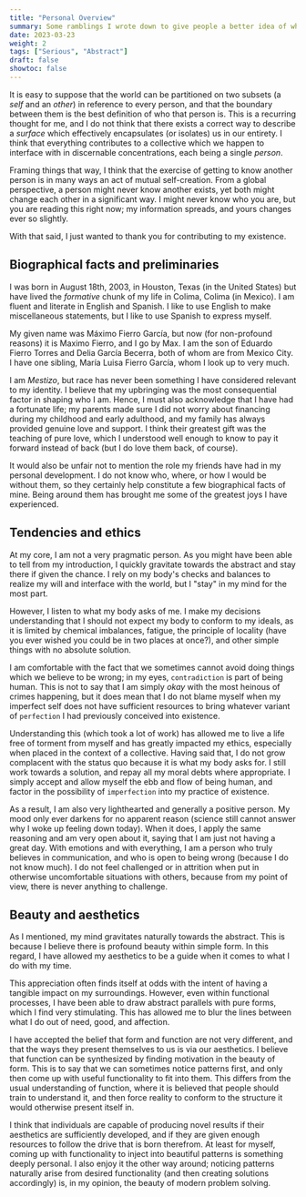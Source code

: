 ```yaml
---
title: "Personal Overview"
summary: Some ramblings I wrote down to give people a better idea of who I am.
date: 2023-03-23
weight: 2
tags: ["Serious", "Abstract"]
draft: false
showtoc: false
---
```


It is easy to suppose that the world can be partitioned on two subsets (a _self_ and an _other_) in reference to every person, and that the boundary between them is the best definition of who that person is. This is a recurring thought for me, and I do not think that there exists a correct way to describe a _surface_ which effectively encapsulates (or isolates) us in our entirety. I think that everything contributes to a collective which we happen to interface with in discernable concentrations, each being a single _person_.

Framing things that way, I think that the exercise of getting to know another person is in many ways an act of mutual self-creation. From a global perspective, a person might never know another exists, yet both might change each other in a significant way. I might never know who you are, but you are reading this right now; my information spreads, and yours changes ever so slightly.

With that said, I just wanted to thank you for contributing to my existence.

## Biographical facts and preliminaries

I was born in August 18th, 2003, in Houston, Texas (in the United States) but have lived the _formative_ chunk of my life in Colima, Colima (in Mexico). I am fluent and literate in English and Spanish. I like to use English to make miscellaneous statements, but I like to use Spanish to express myself.

My given name was Máximo Fierro García, but now (for non-profound reasons) it is Maximo Fierro, and I go by Max. I am the son of Eduardo Fierro Torres and Delia García Becerra, both of whom are from Mexico City. I have one sibling, María Luisa Fierro García, whom I look up to very much.

I am _Mestizo_, but race has never been something I have considered relevant to my identity. I believe that my upbringing was the most consequential factor in shaping who I am. Hence, I must also acknowledge that I have had a fortunate life; my parents made sure I did not worry about financing during my childhood and early adulthood, and my family has always provided genuine love and support. I think their greatest gift was the teaching of pure love, which I understood well enough to know to pay it forward instead of back (but I do love them back, of course).

It would also be unfair not to mention the role my friends have had in my personal development. I do not know who, where, or how I would be without them, so they certainly help constitute a few biographical facts of mine. Being around them has brought me some of the greatest joys I have experienced.

## Tendencies and ethics

At my core, I am not a very pragmatic person. As you might have been able to tell from my introduction, I quickly gravitate towards the abstract and stay there if given the chance. I rely on my body's checks and balances to realize my will and interface with the world, but I "stay" in my mind for the most part.

However, I listen to what my body asks of me. I make my decisions understanding that I should not expect my body to conform to my ideals, as it is limited by chemical imbalances, fatigue, the principle of locality (have you ever wished you could be in two places at once?), and other simple things with no absolute solution. 

I am comfortable with the fact that we sometimes cannot avoid doing things which we believe to be wrong; in my eyes, `contradiction` is part of being human. This is not to say that I am simply _okay_ with the most heinous of crimes happening, but it does mean that I do not blame myself when my imperfect self does not have sufficient resources to bring whatever variant of `perfection` I had previously conceived into existence.

Understanding this (which took a lot of work) has allowed me to live a life free of torment from myself and has greatly impacted my ethics, especially when placed in the context of a collective. Having said that, I do not grow complacent with the status quo because it is what my body asks for. I still work towards a solution, and repay all my moral debts where appropriate. I simply accept and allow myself the ebb and flow of being human, and factor in the possibility of `imperfection` into my practice of existence.

As a result, I am also very lighthearted and generally a positive person. My mood only ever darkens for no apparent reason (science still cannot answer why I woke up feeling down today). When it does, I apply the same reasoning and am very open about it, saying that I am just not having a great day. With emotions and with everything, I am a person who truly believes in communication, and who is open to being wrong (because I do not know much). I do not feel challenged or in attrition when put in otherwise uncomfortable situations with others, because from my point of view, there is never anything to challenge.

## Beauty and aesthetics

As I mentioned, my mind gravitates naturally towards the abstract. This is because I believe there is profound beauty within simple form. In this regard, I have allowed my aesthetics to be a guide when it comes to what I do with my time.

This appreciation often finds itself at odds with the intent of having a tangible impact on my surroundings. However, even within functional processes, I have been able to draw abstract parallels with pure forms, which I find very stimulating. This has allowed me to blur the lines between what I do out of need, good, and affection.

I have accepted the belief that form and function are not very different, and that the ways they present themselves to us is via our aesthetics. I believe that function can be synthesized by finding motivation in the beauty of form. This is to say that we can sometimes notice patterns first, and only then come up with useful functionality to fit into them. This differs from the usual understanding of function, where it is believed that people should train to understand it, and then force reality to conform to the structure it would otherwise present itself in.

I think that individuals are capable of producing novel results if their aesthetics are sufficiently developed, and if they are given enough resources to follow the drive that is born therefrom. At least for myself, coming up with functionality to inject into beautiful patterns is something deeply personal. I also enjoy it the other way around; noticing patterns naturally arise from desired functionality (and then creating solutions accordingly) is, in my opinion, the beauty of modern problem solving.
